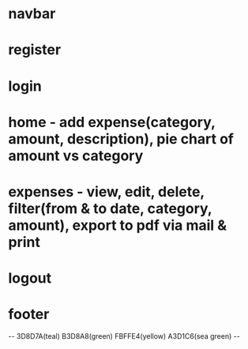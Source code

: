 # navbar 

# register 

# login 

# home - add expense(category, amount, description), pie chart of amount vs category 

# expenses - view, edit, delete, filter(from & to date, category, amount), export to pdf via mail & print

# logout

# footer

-- 3D8D7A(teal) B3D8A8(green) FBFFE4(yellow) A3D1C6(sea green) --